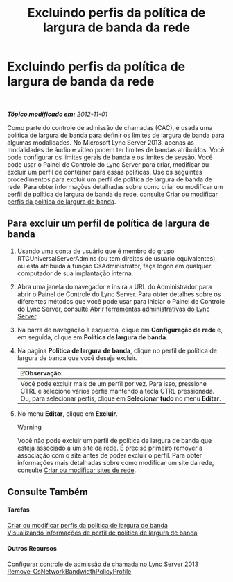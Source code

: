 ﻿---
title: Excluindo perfis da política de largura de banda da rede
TOCTitle: Excluindo perfis da política de largura de banda da rede
ms:assetid: 4d6beda8-6aa5-4d5e-8a07-363598f0e0c8
ms:mtpsurl: https://technet.microsoft.com/pt-br/library/JJ688050(v=OCS.15)
ms:contentKeyID: 49886215
ms.date: 05/19/2016
mtps_version: v=OCS.15
ms.translationtype: HT
---

# Excluindo perfis da política de largura de banda da rede

 

_**Tópico modificado em:** 2012-11-01_

Como parte do controle de admissão de chamadas (CAC), é usada uma política de largura de banda para definir os limites de largura de banda para algumas modalidades. No Microsoft Lync Server 2013, apenas as modalidades de áudio e vídeo podem ter limites de bandas atribuídos. Você pode configurar os limites gerais de banda e os limites de sessão. Você pode usar o Painel de Controle do Lync Server para criar, modificar ou excluir um perfil de contêiner para essas políticas. Use os seguintes procedimentos para excluir um perfil de política de largura de banda de rede. Para obter informações detalhadas sobre como criar ou modificar um perfil de política de largura de banda de rede, consulte [Criar ou modificar perfis da política de largura de banda](lync-server-2013-creating-or-modifying-bandwidth-policy-profiles.md).

## Para excluir um perfil de política de largura de banda

1.  Usando uma conta de usuário que é membro do grupo RTCUniversalServerAdmins (ou tem direitos de usuário equivalentes), ou está atribuída à função CsAdministrator, faça logon em qualquer computador de sua implantação interna.

2.  Abra uma janela do navegador e insira a URL do Administrador para abrir o Painel de Controle do Lync Server. Para obter detalhes sobre os diferentes métodos que você pode usar para iniciar o Painel de Controle do Lync Server, consulte [Abrir ferramentas administrativas do Lync Server](lync-server-2013-open-lync-server-administrative-tools.md).

3.  Na barra de navegação à esquerda, clique em **Configuração de rede** e, em seguida, clique em **Política de largura de banda**.

4.  Na página **Política de largura de banda**, clique no perfil de política de largura de banda que você deseja excluir.
    
    <table>
    <thead>
    <tr class="header">
    <th><img src="images/Gg425756.note(OCS.15).gif" title="note" alt="note" />Observação:</th>
    </tr>
    </thead>
    <tbody>
    <tr class="odd">
    <td>Você pode excluir mais de um perfil por vez. Para isso, pressione CTRL e selecione vários perfis mantendo a tecla CTRL pressionada. Ou, para selecionar perfis, clique em <strong>Selecionar tudo</strong> no menu <strong>Editar</strong>.</td>
    </tr>
    </tbody>
    </table>


5.  No menu **Editar**, clique em **Excluir**.
    

    > [!WARNING]
    > Você não pode excluir um perfil de política de largura de banda que esteja associado a um site da rede. É preciso primeiro remover a associação com o site antes de poder excluir o perfil. Para obter informações mais detalhadas sobre como modificar um site da rede, consulte <A href="lync-server-2013-creating-or-modifying-network-sites.md">Criar ou modificar sites de rede</A>.



## Consulte Também

#### Tarefas

[Criar ou modificar perfis da política de largura de banda](lync-server-2013-creating-or-modifying-bandwidth-policy-profiles.md)  
[Visualizando informações de perfil de política de largura de banda](lync-server-2013-viewing-network-bandwidth-policy-profile-information.md)  

#### Outros Recursos

[Configurar controle de admissão de chamada no Lync Server 2013](lync-server-2013-configure-call-admission-control.md)  
[Remove-CsNetworkBandwidthPolicyProfile](remove-csnetworkbandwidthpolicyprofile.md)

